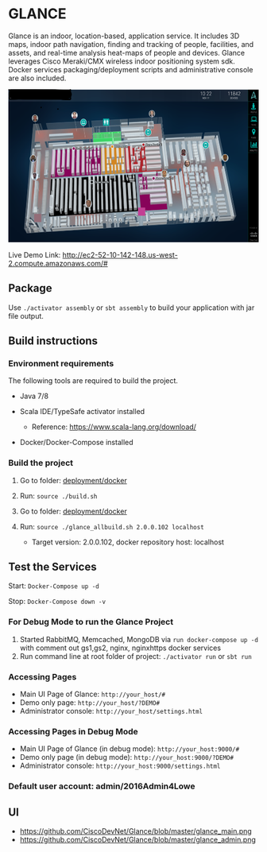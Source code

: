 # GLANCE

Glance is an indoor, location-based, application service. It includes 3D maps, indoor path navigation, finding and tracking of people, facilities, and assets, and real-time analysis heat-maps of people and devices. Glance leverages Cisco Meraki/CMX wireless indoor positioning system sdk. Docker services packaging/deployment scripts and administrative console are also included.

![Glance](./Glance.png)

Live Demo Link: http://ec2-52-10-142-148.us-west-2.compute.amazonaws.com/#


## Package

Use `./activator assembly` or `sbt assembly` to build your application with jar file output.

## Build instructions

### Environment requirements

The following tools are required to build the project.

* Java 7/8
* Scala IDE/TypeSafe activator installed 
    
  * Reference: https://www.scala-lang.org/download/
    
* Docker/Docker-Compose installed

### Build the project

1. Go to folder: [deployment/docker](./deployment/docker)
    
2. Run: `source ./build.sh`

3. Go to folder: [deployment/docker](./deployment/docker)

4. Run: `source ./glance_allbuild.sh 2.0.0.102 localhost`
   
   * Target version: 2.0.0.102, docker repository host: localhost

## Test the Services

Start: `Docker-Compose up -d`
  
Stop: `Docker-Compose down -v`
    
### For Debug Mode to run the Glance Project

1. Started RabbitMQ, Memcached, MongoDB via `run docker-compose up -d`  with comment out gs1,gs2, nginx, nginxhttps docker services
2. Run command line at root folder of project:  `./activator run` or `sbt run` 

### Accessing Pages

* Main UI Page of Glance: `http://your_host/#`
* Demo only page: `http://your_host/?DEMO#`
* Administrator console: `http://your_host/settings.html`  

### Accessing Pages in Debug Mode

* Main UI Page of Glance (in debug mode): `http://your_host:9000/#`
* Demo only page (in debug mode): `http://your_host:9000/?DEMO#`
* Administrator console: `http://your_host:9000/settings.html` 

### Default user account: admin/2016Admin4Lowe

## UI

* https://github.com/CiscoDevNet/Glance/blob/master/glance_main.png
* https://github.com/CiscoDevNet/Glance/blob/master/glance_admin.png



